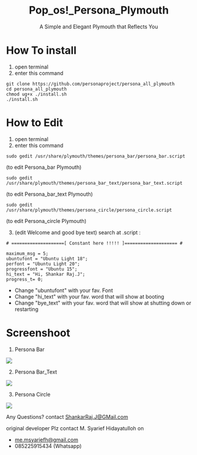 <div align="center">
	<h1>Pop_os!_Persona_Plymouth</h1>
	<p>A Simple and Elegant Plymouth that Reflects You</p>
</div>



# How To install

1. open terminal
2. enter this command
```
git clone https://github.com/personaproject/persona_all_plymouth
cd persona_all_plymouth
chmod ug+x ./install.sh
./install.sh
```
# How to Edit

1. open terminal
2. enter this command
```
sudo gedit /usr/share/plymouth/themes/persona_bar/persona_bar.script
```
(to edit Persona_bar Plymouth)

```
sudo gedit /usr/share/plymouth/themes/persona_bar_text/persona_bar_text.script
```
(to edit Persona_bar_text Plymouth)

```
sudo gedit /usr/share/plymouth/themes/persona_circle/persona_circle.script
```
(to edit Persona_circle Plymouth)


3. (edit Welcome and good bye text) search at .script :
```
# ====================[ Constant here !!!!! ]==================== #

maximum_msg = 5;
ubuntufont = "Ubuntu Light 18";
perfont = "Ubuntu Light 20";
progressfont = "Ubuntu 15";
hi_text = "Hi, Shankar Raj.J";
progress_t= 0;

```
  * Change "ubuntufont"  with your fav. Font
  * Change "hi_text"  with your fav. word that will show at booting
  * Change "bye_text"  with your fav. word that will show at shutting down or restarting


# Screenshoot
1. Persona Bar

<img src="preview persona_bar.png">
	
2. Persona Bar_Text

<img src="preview persona_bar_text.png">


3. Persona Circle

<img src="preview persona_circle.gif">



Any Questions?
contact ShankarRaj.J@GMail.com


original developer Plz contact M. Syarief Hidayatulloh on
* me.msyariefh@gmail.com
* 085225915434 (Whatsapp)

